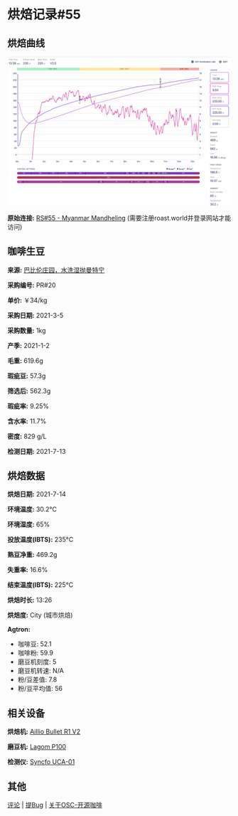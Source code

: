 # 烘焙记录#55

## 烘焙曲线

![Image](res/screenshot.png)

**原始连接:** [RS#55 - Myanmar Mandheling](https://beta.roast.world/@carusyte/roasts/i07AFdu3YGkPeVnOjEasz?) (需要注册roast.world并登录网站才能访问)

## 咖啡生豆

**来源:** [巴比伦庄园，水洗湿抛曼特宁](/origin/vendor/Babylonian/Yunnan/Mandheling/)

**采购编号:** PR#20

**单价:** ￥34/kg

**采购日期:** 2021-3-5

**采购数量:** 1kg

**产季:** 2021-1-2

**毛重:** 619.6g

**瑕疵豆:** 57.3g

**筛选后:** 562.3g

**瑕疵率:** 9.25%

**含水率:** 11.7%

**密度:** 829 g/L

**检测日期:** 2021-7-13

## 烘焙数据

**烘焙日期:** 2021-7-14

**环境温度:** 30.2°C

**环境湿度:** 65%

**投放温度(IBTS):** 235°C

**熟豆净重:** 469.2g

**失重率:** 16.6%

**结束温度(IBTS):** 225°C

**烘焙时长:** 13:26

**烘焙度:** City (城市烘焙)

**Agtron:**

- 咖啡豆: 52.1
- 咖啡粉: 59.9
- 磨豆机刻度: 5
- 磨豆机转速: N/A
- 粉/豆差值: 7.8
- 粉/豆平均值: 56

## 相关设备

**烘焙机:** [Aillio Bullet R1 V2](/gears/Aillio%20Bullet%20R1%20V2/)

**磨豆机:** [Lagom P100](/gears/Lagom%20P100/)

**检测仪:** [Syncfo UCA-01](/gears/Syncfo%20UCA-01/)

## 其他

[评论](https://gitee.com/os_coffee/product/roastery/roasts/2021/Jul/rs55#editor_comment) |
[提Bug](https://gitee.com/os_coffee/product/roastery/issues/new?issue%5Bassignee_id%5D=0&issue%5Bmilestone_id%5D=0) |
[关于OSC-开源咖啡](/#/)
